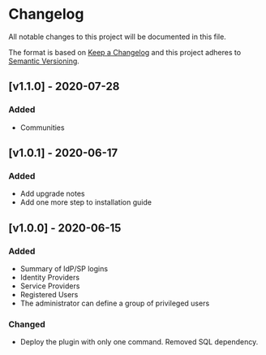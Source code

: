 # Changelog

All notable changes to this project will be documented in this file.

The format is based on [Keep a Changelog](https://keepachangelog.com/en/1.0.0/)
and this project adheres to [Semantic Versioning](https://semver.org/spec/v2.0.0.html).

## [v1.1.0] - 2020-07-28
### Added
- Communities

## [v1.0.1] - 2020-06-17
### Added
- Add upgrade notes
- Add one more step to installation guide

## [v1.0.0] - 2020-06-15
### Added
- Summary of IdP/SP logins
- Identity Providers
- Service Providers
- Registered Users
- The administrator can define a group of privileged users

### Changed
- Deploy the plugin with only one command. Removed SQL dependency.
